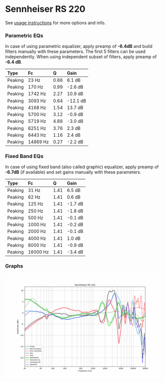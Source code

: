 # Sennheiser RS 220
See [usage instructions](https://github.com/jaakkopasanen/AutoEq#usage) for more options and info.

### Parametric EQs
In case of using parametric equalizer, apply preamp of **-6.4dB** and build filters manually
with these parameters. The first 5 filters can be used independently.
When using independent subset of filters, apply preamp of **-6.4 dB**.

| Type    | Fc       |    Q | Gain     |
|:--------|:---------|:-----|:---------|
| Peaking | 23 Hz    | 0.66 | 6.1 dB   |
| Peaking | 170 Hz   | 0.99 | -2.6 dB  |
| Peaking | 1742 Hz  | 2.27 | 10.9 dB  |
| Peaking | 3093 Hz  | 0.64 | -12.1 dB |
| Peaking | 4168 Hz  | 1.54 | 13.7 dB  |
| Peaking | 5700 Hz  | 3.12 | -0.9 dB  |
| Peaking | 5719 Hz  | 4.88 | -3.0 dB  |
| Peaking | 6251 Hz  | 3.76 | 2.3 dB   |
| Peaking | 6443 Hz  | 1.16 | 2.4 dB   |
| Peaking | 14869 Hz | 0.27 | -2.2 dB  |

### Fixed Band EQs
In case of using fixed band (also called graphic) equalizer, apply preamp of **-6.7dB**
(if available) and set gains manually with these parameters.

| Type    | Fc       |    Q | Gain    |
|:--------|:---------|:-----|:--------|
| Peaking | 31 Hz    | 1.41 | 6.5 dB  |
| Peaking | 62 Hz    | 1.41 | 0.6 dB  |
| Peaking | 125 Hz   | 1.41 | -1.7 dB |
| Peaking | 250 Hz   | 1.41 | -1.8 dB |
| Peaking | 500 Hz   | 1.41 | -0.1 dB |
| Peaking | 1000 Hz  | 1.41 | -0.2 dB |
| Peaking | 2000 Hz  | 1.41 | -0.1 dB |
| Peaking | 4000 Hz  | 1.41 | 1.0 dB  |
| Peaking | 8000 Hz  | 1.41 | -0.9 dB |
| Peaking | 16000 Hz | 1.41 | -3.4 dB |

### Graphs
![](./Sennheiser%20RS%20220.png)